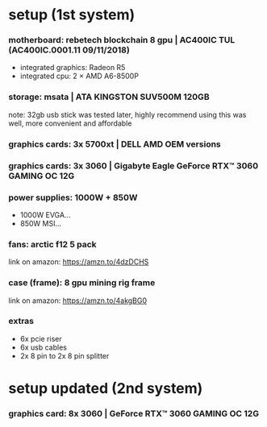 # setup (1st system)

### motherboard: rebetech blockchain 8 gpu | AC400IC TUL (AC400IC.0001.11 09/11/2018)
- integrated graphics: Radeon R5
- integrated cpu: 2 × AMD A6-8500P

### storage: msata | ATA KINGSTON SUV500M 120GB
note: 32gb usb stick was tested later, highly recommend using this was well, more convenient and affordable  

### graphics cards: 3x 5700xt | DELL AMD OEM versions 
### graphics cards: 3x 3060 | Gigabyte Eagle GeForce RTX™ 3060 GAMING OC 12G

### power supplies: 1000W + 850W
- 1000W EVGA...
- 850W MSI...

### fans: arctic f12 5 pack  
link on amazon: https://amzn.to/4dzDCHS

### case (frame): 8 gpu mining rig frame
link on amazon: https://amzn.to/4akgBG0

### extras
- 6x pcie riser
- 6x usb cables
- 2x 8 pin to 2x 8 pin splitter

# setup updated (2nd system)

### graphics card: 8x 3060 | GeForce RTX™ 3060 GAMING OC 12G





